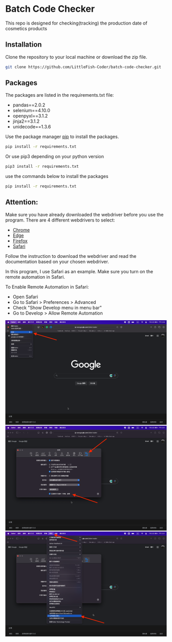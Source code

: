 # Batch Code Checker

This repo is designed for checking(tracking) the production date of cosmetics products

## Installation
Clone the repository to your local machine or download the zip file.
```bash
git clone https://github.com/LittleFish-Coder/batch-code-checker.git
```

## Packages
The packages are listed in the requirements.txt file: 
- pandas==2.0.2
- selenium==4.10.0
- openpyxl==3.1.2
- jinja2==3.1.2
- unidecode==1.3.6

Use the package manager [pip](https://pip.pypa.io/en/stable/) to install the packages.
```bash
pip install -r requirements.txt
```
Or use pip3 depending on your python version
```bash
pip3 install -r requirements.txt
```

use the commands below to install the packages
```bash
pip install -r requirements.txt
```

## Attention:
Make sure you have already downloaded the webdriver before you use the program.
There are 4 different webdrivers to select:
- [Chrome](https://chromedriver.chromium.org/downloads)
- [Edge](https://developer.microsoft.com/en-us/microsoft-edge/tools/webdriver/)
- [Firefox](https://github.com/mozilla/geckodriver/releases)
- [Safari](https://webkit.org/blog/6900/webdriver-support-in-safari-10/)

Follow the instruction to download the webdriver and read the documentation based on your chosen webdriver.

In this program, I use Safari as an example.
Make sure you turn on the remote automation in Safari.

To Enable Remote Automation in Safari:
- Open Safari
- Go to Safari > Preferences > Advanced
- Check "Show Develop menu in menu bar"
- Go to Develop > Allow Remote Automation

![settings](./img/img1.png)
![Show Develop menu in menu bar](./img/img2.png)
![Allow Remote Automation](./img/img3.png)
